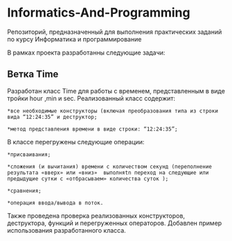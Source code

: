 # Informatics-And-Programming
Репозиторий, предназначенный для выполнения практических заданий по курсу Информатика и программирование

В рамках проекта разработанны следующие задачи:

## Ветка Time

Разработан класс Time для работы с временем, представленным в виде тройки hour ,min и sec.
Реализованный класс содержит:
    
	*все необходимые конструкторы (включая преобразования типа из строки вида “12:24:35” и деструктор;
	
    *метод представления времени в виде строки: “12:24:35”;
	
В классе перегружены следующие операции:

    *присваивания;
	
    *сложения (и вычитания) времени с количеством секунд (переполнение результата «вверх» или «вниз»  выполняtn переход на следующие или предыдущие сутки с «отбрасываем» количества суток );
	
    *сравнения;
	
    *операция ввода/вывода в поток.
	
Также проведена проверка реализованных конструкторов, деструктора,
функций и перегруженных операторов. Добавлен пример использования
разработанного класса.